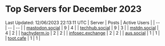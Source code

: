 # Top Servers for December 2023
Last Updated: 12/06/2023 22:13:11 UTC
| Server | Posts | Active Users |
| -- | -- | -- |
| [mastodon.social](https://mastodon.social/tags/PowerShell) | 9 | 4 |
| [techhub.social](https://techhub.social/tags/PowerShell) | 9 | 3 |
| [mstdn.social](https://mstdn.social/tags/PowerShell) | 4 | 2 |
| [hachyderm.io](https://hachyderm.io/tags/PowerShell) | 2 | 2 |
| [infosec.exchange](https://infosec.exchange/tags/PowerShell) | 2 | 2 |
| [aus.social](https://aus.social/tags/PowerShell) | 1 | 1 |
| [toot.cafe](https://toot.cafe/tags/PowerShell) | 1 | 1 |
